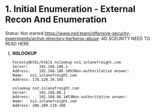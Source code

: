 # 1. Initial Enumeration - External Recon And Enumeration

Status: Not started
https://www.ired.team/offensive-security-experiments/active-directory-kerberos-abuse: AD SCEURITY NEED TO READ HERE

1. **NSLOOKUP**
    
    ```
    Foresty@htb[/htb]$ nslookup ns1.inlanefreight.com
    Server:		192.168.186.1
    Address:	192.168.186.1#53Non-authoritative answer:
    Name:	ns1.inlanefreight.com
    Address: 178.128.39.165
    
    nslookup ns2.inlanefreight.com
    Server:		192.168.86.1
    Address:	192.168.86.1#53Non-authoritative answer:
    Name:	ns2.inlanefreight.com
    Address: 206.189.119.186
    ```